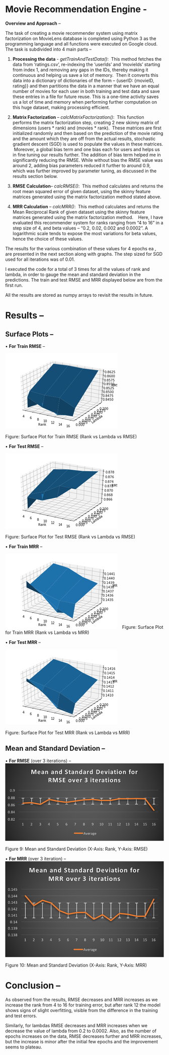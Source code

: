 # Movie Recommendation Engine - 

**Overview and Approach** – 

The task of creating a movie recommender system using matrix factorization on MovieLens database is completed using Python 3 as the programming language and all functions were executed on Google cloud.  The task is subdivided into 4 main parts – 

1)	**Processing the data** - _getTrainAndTestData()_: 
This method fetches the data from ‘ratings.csv’, re-indexing the ‘userIds’ and ‘movieIds’ starting from index 1, and removing any gaps in the IDs, thereby making it continuous and helping us save a lot of memory.  Then it converts this data into a dictionary of dictionaries of the form – {userID: {movieID, rating}} and then partitions the data in a manner that we have an equal number of movies for each user in both training and test data and save these entries in a file for future reuse. This is a one-time activity saves us a lot of time and memory when performing further computation on this huge dataset, making processing efficient. 

2)	**Matrix Factorization** – _calcMatrixFactorization()_: 
This function performs the matrix factorization step, creating 2 new skinny matrix of dimensions (users * rank) and (movies * rank).  These matrices are first initialized randomly and then based on the prediction of the movie rating and the amount which they are off from the actual results, stochastic gradient descent (SGD) is used to populate the values in these matrices.  Moreover, a global bias term and one bias each for users and helps us in fine tuning our results further. The addition of bias term helped me in significantly reducing the RMSE. While without bias the RMSE value was around 2, adding bias parameters reduced it further to around 0.9, which was further improved by parameter tuning, as discussed in the results section below. 

3)	**RMSE Calculation**– _calcRMSE()_: 
This method calculates and returns the root mean squared error of given dataset, using the skinny feature matrices generated using the matrix factorization method stated above. 

4)	**MRR Calculation** – _calcMRR()_: 
This method calculates and returns the Mean Reciprocal Rank of given dataset using the skinny feature matrices generated using the matrix factorization method. 
  Here, I have evaluated this recommender system for ranks ranging from “4 to 16” in a step size of 4, and beta values – “0.2, 0.02, 0.002 and 0.0002”. A logarithmic scale tends to expose the most variations for beta values, hence the choice of these values.
 
The results for the various combination of these values for 4 epochs ea , are presented in the next section along with graphs. The step sized for SGD used for all iterations was of 0.01.

I executed the code for a total of 3 times for all the values of rank and lambda, in order to gauge the mean and standard deviation in the predictions. The train and test RMSE and MRR displayed below are from the first run.

All the results are stored as numpy arrays to revisit the results in future.
 
# Results – 

## Surface Plots – 

•	**For Train RMSE** –  

![](https://github.com/appurwar/Movie-Recommendation-Engine/blob/master/SurfacePlotRMSE_Train.png)

Figure: Surface Plot for Train RMSE (Rank vs Lambda vs RMSE)



•	**For Test RMSE** – 

![](https://github.com/appurwar/Movie-Recommendation-Engine/blob/master/SurfacePlotRMSE.png)

Figure: Surface Plot for Test RMSE (Rank vs Lambda vs RMSE) 

•	**For Train MRR** – 

![](https://github.com/appurwar/Movie-Recommendation-Engine/blob/master/SurfacePlotMRR_Train.png)
  
Figure: Surface Plot for Train MRR (Rank vs Lambda vs MRR)


•	**For Test MRR** – 

![](https://github.com/appurwar/Movie-Recommendation-Engine/blob/master/SurfacePlotMRR.png)

Figure: Surface Plot for Test MRR (Rank vs Lambda vs MRR)

## Mean and Standard Deviation –

•	**For RMSE** (over 3 iterations) – 
![](https://github.com/appurwar/Movie-Recommendation-Engine/blob/master/RMSE_Mean_SD.png)

Figure 9: Mean and Standard Deviation (X-Axis: Rank, Y-Axis: RMSE)

•	**For MRR** (over 3 iteration) –  
![](https://github.com/appurwar/Movie-Recommendation-Engine/blob/master/MRR_Mean_SD.png)

Figure 10: Mean and Standard Deviation (X-Axis: Rank, Y-Axis: MRR)

# **Conclusion** –

As observed from the results, RMSE decreases and MRR increases as we increase the rank from 4 to 16 for training error, but after rank 12 the model shows signs of slight overfitting, visible from the difference in the training and test errors. 

Similarly, for lambdas RMSE decreases and MRR increases when we decrease the value of lambda from 0.2 to 0.0002.
Also, as the number of epochs increases on the data, RMSE decreases further and MRR increases, but the increase is minor after the initial few epochs and the improvement seems to plateau.
